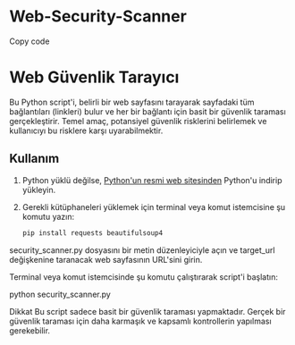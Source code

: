 # Web-Security-Scanner

Copy code
# Web Güvenlik Tarayıcı

Bu Python script'i, belirli bir web sayfasını tarayarak sayfadaki tüm bağlantıları (linkleri) bulur ve her bir bağlantı için basit bir güvenlik taraması gerçekleştirir. Temel amaç, potansiyel güvenlik risklerini belirlemek ve kullanıcıyı bu risklere karşı uyarabilmektir.

## Kullanım

1. Python yüklü değilse, [Python'un resmi web sitesinden](https://www.python.org/) Python'u indirip yükleyin.

2. Gerekli kütüphaneleri yüklemek için terminal veya komut istemcisine şu komutu yazın:

   ```bash
   pip install requests beautifulsoup4
security_scanner.py dosyasını bir metin düzenleyiciyle açın ve target_url değişkenine taranacak web sayfasının URL'sini girin.

Terminal veya komut istemcisinde şu komutu çalıştırarak script'i başlatın:

python security_scanner.py

Dikkat
Bu script sadece basit bir güvenlik taraması yapmaktadır. Gerçek bir güvenlik taraması için daha karmaşık ve kapsamlı kontrollerin yapılması gerekebilir.

